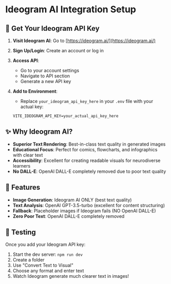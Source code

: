 # Ideogram AI Integration Setup

## 🚀 Get Your Ideogram API Key

1. **Visit Ideogram AI**: Go to [https://ideogram.ai/](https://ideogram.ai/)

2. **Sign Up/Login**: Create an account or log in

3. **Access API**: 
   - Go to your account settings
   - Navigate to API section
   - Generate a new API key

4. **Add to Environment**:
   - Replace `your_ideogram_api_key_here` in your `.env` file with your actual key:
   ```
   VITE_IDEOGRAM_API_KEY=your_actual_api_key_here
   ```

## ✨ Why Ideogram AI?

- **Superior Text Rendering**: Best-in-class text quality in generated images
- **Educational Focus**: Perfect for comics, flowcharts, and infographics with clear text
- **Accessibility**: Excellent for creating readable visuals for neurodiverse learners
- **No DALL-E**: OpenAI DALL-E completely removed due to poor text quality

## 🎯 Features

- **Image Generation**: Ideogram AI ONLY (best text quality)
- **Text Analysis**: OpenAI GPT-3.5-turbo (excellent for content structuring)
- **Fallback**: Placeholder images if Ideogram fails (NO OpenAI DALL-E)
- **Zero Poor Text**: OpenAI DALL-E completely removed

## 🔧 Testing

Once you add your Ideogram API key:
1. Start the dev server: `npm run dev`
2. Create a folder
3. Use "Convert Text to Visual"
4. Choose any format and enter text
5. Watch Ideogram generate much clearer text in images!